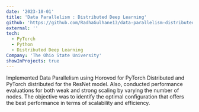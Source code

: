 ```yaml
---
date: '2023-10-01'
title: 'Data Parallelism : Distributed Deep Learning'
github: 'https://github.com/RadhaGulhane13/data-parallelism-distributed-deep-learning'
external: ''
tech:
  - PyTorch
  - Python
  - Distributed Deep Learning
Company: 'The Ohio State University'
showInProjects: true
---
```


Implemented Data Parallelism using Horovod for PyTorch Distributed and PyTorch distributed for the ResNet model. Also, conducted performance evaluations for both weak and strong scaling by varying the number of nodes. The objective was to identify the optimal configuration that offers the best performance in terms of scalability and efficiency.

